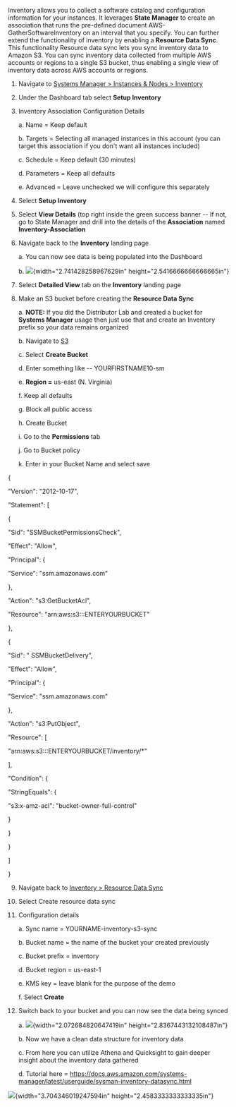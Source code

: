 Inventory allows you to collect a software catalog and configuration
information for your instances. It leverages **State Manager** to create
an association that runs the pre-defined document
AWS-GatherSoftwareInventory on an interval that you specify. You can
further extend the functionality of inventory by enabling a **Resource
Data Sync**. This functionality Resource data sync lets you sync
inventory data to Amazon S3. You can sync inventory data collected from
multiple AWS accounts or regions to a single S3 bucket, thus enabling a
single view of inventory data across AWS accounts or regions.

1.  Navigate to [Systems Manager \> Instances & Nodes \>
    Inventory](https://console.aws.amazon.com/systems-manager/inventory)

2.  Under the Dashboard tab select **Setup Inventory**

3.  Inventory Association Configuration Details

    a.  Name = Keep default

    b.  Targets = Selecting all managed instances in this account (you
        can target this association if you don't want all instances
        included)

    c.  Schedule = Keep default (30 minutes)

    d.  Parameters = Keep all defaults

    e.  Advanced = Leave unchecked we will configure this separately

4.  Select **Setup Inventory**

5.  Select **View Details** (top right inside the green success banner
    -- If not, go to State Manager and drill into the details of the
    **Association** named **Inventory-Association**

6.  Navigate back to the **Inventory** landing page

    a.  You can now see data is being populated into the Dashboard

    b.  ![](./media/image22.png){width="2.741428258967629in"
        height="2.5416666666666665in"}

7.  Select **Detailed View** tab on the **Inventory** landing page

8.  Make an S3 bucket before creating the **Resource Data Sync**

    a.  **NOTE:** If you did the Distributor Lab and created a bucket
        for **Systems Manager** usage then just use that and create an
        Inventory prefix so your data remains organized

    b.  Navigate to [S3](https://s3.console.aws.amazon.com/s3)

    c.  Select **Create Bucket**

    d.  Enter something like -- YOURFIRSTNAME10-sm

    e.  **Region =** us-east (N. Virginia)

    f.  Keep all defaults

    g.  Block all public access

    h.  Create Bucket

    i.  Go to the **Permissions** tab

    j.  Go to Bucket policy

    k.  Enter in your Bucket Name and select save

{

\"Version\": \"2012-10-17\",

\"Statement\": \[

{

\"Sid\": \"SSMBucketPermissionsCheck\",

\"Effect\": \"Allow\",

\"Principal\": {

\"Service\": \"ssm.amazonaws.com\"

},

\"Action\": \"s3:GetBucketAcl\",

\"Resource\": \"arn:aws:s3:::ENTERYOURBUCKET\"

},

{

\"Sid\": \" SSMBucketDelivery\",

\"Effect\": \"Allow\",

\"Principal\": {

\"Service\": \"ssm.amazonaws.com\"

},

\"Action\": \"s3:PutObject\",

\"Resource\": \[

\"arn:aws:s3:::ENTERYOURBUCKET/inventory/\*\"

\],

\"Condition\": {

\"StringEquals\": {

\"s3:x-amz-acl\": \"bucket-owner-full-control\"

}

}

}

\]

}

9.  Navigate back to [Inventory \> Resource Data
    Sync](https://console.aws.amazon.com/systems-manager/managed-instances/resource-data-sync)

10. Select Create resource data sync

11. Configuration details

    a.  Sync name = YOURNAME-inventory-s3-sync

    b.  Bucket name = the name of the bucket your created previously

    c.  Bucket prefix = inventory

    d.  Bucket region = us-east-1

    e.  KMS key = leave blank for the purpose of the demo

    f.  Select **Create**

12. Switch back to your bucket and you can now see the data being synced

    a.  ![](./media/image23.png){width="2.072684820647419in"
        height="2.8367443132108487in"}

    b.  Now we have a clean data structure for inventory data

    c.  From here you can utilize Athena and Quicksight to gain deeper
        insight about the inventory data gathered

    d.  Tutorial here =
        <https://docs.aws.amazon.com/systems-manager/latest/userguide/sysman-inventory-datasync.html>

![](./media/image24.png){width="3.704346019247594in"
height="2.4583333333333335in"}